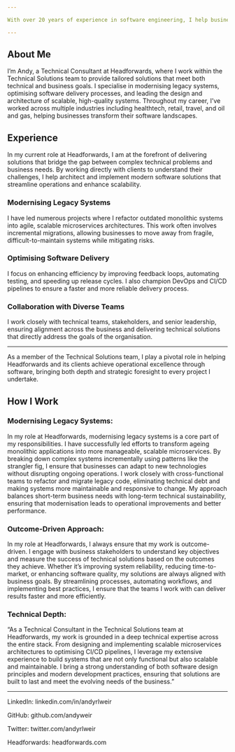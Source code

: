 ```yaml
---

With over 20 years of experience in software engineering, I help businesses modernise legacy systems, streamline their processes, optimise delivery, and build scalable, high-quality systems. As a Technical Consultant at Headforwards, I collaborate closely with clients to solve complex technical challenges, providing strategic insights and hands-on expertise to drive successful software outcomes.

---
```


## About Me

I’m Andy, a Technical Consultant at Headforwards, where I work within the Technical Solutions team to provide tailored solutions that meet both technical and business goals. I specialise in modernising legacy systems, optimising software delivery processes, and leading the design and architecture of scalable, high-quality systems. Throughout my career, I’ve worked across multiple industries including healthtech, retail, travel, and oil and gas, helping businesses transform their software landscapes.

## Experience

In my current role at Headforwards, I am at the forefront of delivering solutions that bridge the gap between complex technical problems and business needs. By working directly with clients to understand their challenges, I help architect and implement modern software solutions that streamline operations and enhance scalability.

### Modernising Legacy Systems

I have led numerous projects where I refactor outdated monolithic systems into agile, scalable microservices architectures. This work often involves incremental migrations, allowing businesses to move away from fragile, difficult-to-maintain systems while mitigating risks.

### Optimising Software Delivery

I focus on enhancing efficiency by improving feedback loops, automating testing, and speeding up release cycles. I also champion DevOps and CI/CD pipelines to ensure a faster and more reliable delivery process.

### Collaboration with Diverse Teams

I work closely with technical teams, stakeholders, and senior leadership, ensuring alignment across the business and delivering technical solutions that directly address the goals of the organisation.

---

As a member of the Technical Solutions team, I play a pivotal role in helping Headforwards and its clients achieve operational excellence through software, bringing both depth and strategic foresight to every project I undertake.

## How I Work

### Modernising Legacy Systems:

In my role at Headforwards, modernising legacy systems is a core part of my responsibilities. I have successfully led efforts to transform ageing monolithic applications into more manageable, scalable microservices. By breaking down complex systems incrementally using patterns like the strangler fig, I ensure that businesses can adapt to new technologies without disrupting ongoing operations. I work closely with cross-functional teams to refactor and migrate legacy code, eliminating technical debt and making systems more maintainable and responsive to change. My approach balances short-term business needs with long-term technical sustainability, ensuring that modernisation leads to operational improvements and better performance.

### Outcome-Driven Approach:

In my role at Headforwards, I always ensure that my work is outcome-driven. I engage with business stakeholders to understand key objectives and measure the success of technical solutions based on the outcomes they achieve. Whether it’s improving system reliability, reducing time-to-market, or enhancing software quality, my solutions are always aligned with business goals. By streamlining processes, automating workflows, and implementing best practices, I ensure that the teams I work with can deliver results faster and more efficiently.

### Technical Depth:

“As a Technical Consultant in the Technical Solutions team at Headforwards, my work is grounded in a deep technical expertise across the entire stack. From designing and implementing scalable microservices architectures to optimising CI/CD pipelines, I leverage my extensive experience to build systems that are not only functional but also scalable and maintainable. I bring a strong understanding of both software design principles and modern development practices, ensuring that solutions are built to last and meet the evolving needs of the business.”

---

LinkedIn: linkedin.com/in/andyrlweir

GitHub: github.com/andyweir

Twitter: twitter.com/andyrlweir

Headforwards: headforwards.com
